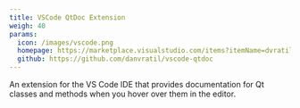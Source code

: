 ```yaml
---
title: VSCode QtDoc Extension
weigh: 40
params:
  icon: /images/vscode.png
  homepage: https://marketplace.visualstudio.com/items?itemName=dvratil.vscode-qtdoc
  github: https://github.com/danvratil/vscode-qtdoc
---
```


An extension for the VS Code IDE that provides documentation for Qt classes and methods
when you hover over them in the editor. 

